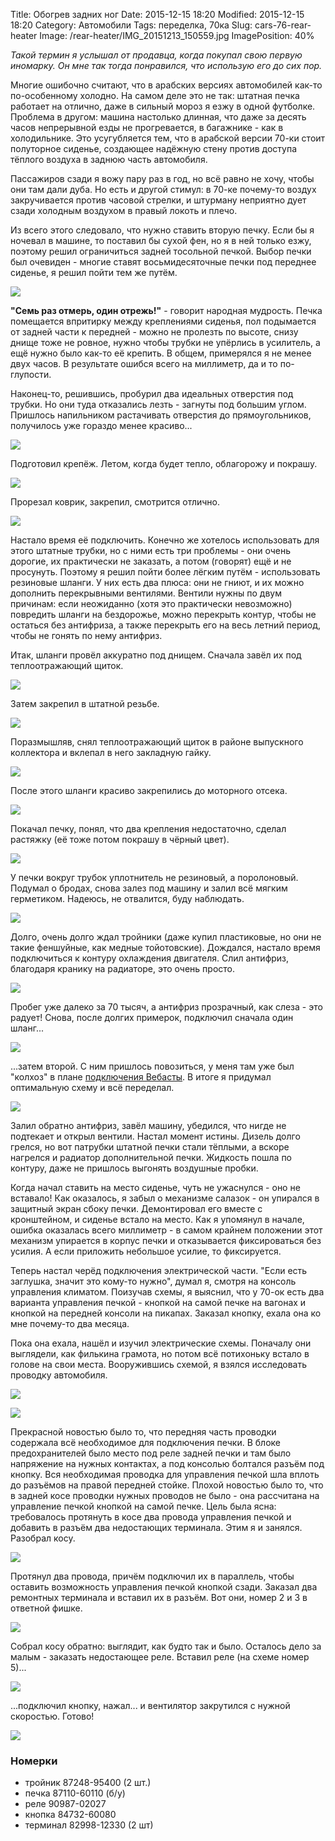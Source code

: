 Title: Обогрев задних ног
Date: 2015-12-15 18:20
Modified: 2015-12-15 18:20
Category: Автомобили
Tags: переделка, 70ка
Slug: cars-76-rear-heater
Image: /rear-heater/IMG_20151213_150559.jpg
ImagePosition: 40%

_Такой термин я услышал от продавца, когда покупал свою первую иномарку. Он мне так тогда понравился, что использую его до сих пор._

Многие ошибочно считают, что в арабских версиях автомобилей как-то по-особенному холодно. На самом деле это не так: штатная печка работает на отлично, даже в сильный мороз я езжу в одной футболке. Проблема в другом: машина настолько длинная, что даже за десять часов непрерывной езды не прогревается, в багажнике - как в холодильнике. Это усугубляется тем, что в арабской версии 70-ки стоит полуторное сиденье, создающее надёжную стену против доступа тёплого воздуха в заднюю часть автомобиля.

Пассажиров сзади я вожу пару раз в год, но всё равно не хочу, чтобы они там дали дуба. Но есть и другой стимул: в 70-ке почему-то воздух закручивается против часовой стрелки, и штурману неприятно дует сзади холодным воздухом в правый локоть и плечо.

Из всего этого следовало, что нужно ставить вторую печку. Если бы я ночевал в машине, то поставил бы сухой фен, но я в ней только езжу, поэтому решил ограничиться задней тосольной печкой. Выбор печки был очевиден - многие ставят восьмидесяточные печки под переднее сиденье, я решил пойти тем же путём.

![]({attach}rear-heater/IMG_20151213_145008.jpg)

**"Семь раз отмерь, один отрежь!"** - говорит народная мудрость. Печка помещается впритирку между креплениями сиденья, пол подымается от задней части к передней - можно не пролезть по высоте, снизу днище тоже не ровное, нужно чтобы трубки не упёрлись в усилитель, а ещё нужно было как-то её крепить. В общем, примерялся я не менее двух часов. В результате ошибся всего на миллиметр, да и то по-глупости.

Наконец-то, решившись, пробурил два идеальных отверстия под трубки. Но они туда отказались лезть - загнуты под большим углом. Пришлось напильником растачивать отверстия до прямоугольников, получилось уже гораздо менее красиво...

![]({attach}rear-heater/IMG_20151024_105628.jpg)

Подготовил крепёж. Летом, когда будет тепло, облагорожу и покрашу.

![]({attach}rear-heater/IMG_20151024_105641.jpg)

Прорезал коврик, закрепил, смотрится отлично.

![]({attach}rear-heater/IMG_20151024_112953.jpg)

Настало время её подключить. Конечно же хотелось использовать для этого штатные трубки, но с ними есть три проблемы - они очень дорогие, их практически не заказать, а потом (говорят) ещё и не просунуть. Поэтому я решил пойти более лёгким путём - использовать резиновые шланги. У них есть два плюса: они не гниют, и их можно дополнить перекрывными вентилями. Вентили нужны по двум причинам: если неожиданно (хотя это практически невозможно) повредить шланги на бездорожье, можно перекрыть контур, чтобы не остаться без антифриза, а также перекрыть его на весь летний период, чтобы не гонять по нему антифриз.

Итак, шланги провёл аккуратно под днищем. Сначала завёл их под теплоотражающий щиток.

![]({attach}rear-heater/IMG_20151025_144859.jpg)

Затем закрепил в штатной резьбе.

![]({attach}rear-heater/IMG_20151025_145006.jpg)

Поразмышляв, снял теплоотражающий щиток в районе выпускного коллектора и вклепал в него закладную гайку.

![]({attach}rear-heater/IMG_20151025_155518.jpg)

После этого шланги красиво закрепились до моторного отсека.

![]({attach}rear-heater/IMG_20151025_162404.jpg)

Покачал печку, понял, что два крепления недостаточно, сделал растяжку (её тоже потом покрашу в чёрный цвет).

![]({attach}rear-heater/IMG_20151105_210852.jpg)

У печки вокруг трубок уплотнитель не резиновый, а поролоновый. Подумал о бродах, снова залез под машину и залил всё мягким герметиком. Надеюсь, не отвалится, буду наблюдать.

![]({attach}rear-heater/IMG_20151025_145032.jpg)

Долго, очень долго ждал тройники (даже купил пластиковые, но они не такие феншуйные, как медные тойотовские). Дождался, настало время подключиться к контуру охлаждения двигателя. Слил антифриз, благодаря кранику на радиаторе, это очень просто.

![]({attach}rear-heater/IMG_20151115_141438.jpg)

Пробег уже далеко за 70 тысяч, а антифриз прозрачный, как слеза - это радует! Снова, после долгих примерок, подключил сначала один шланг...

![]({attach}rear-heater/IMG_20151213_140201.jpg)

...затем второй. С ним пришлось повозиться, у меня там уже был "колхоз" в плане [подключения Вебасты]({filename}webasto.md). В итоге я придумал оптимальную схему и всё переделал.

![]({attach}rear-heater/IMG_20151213_140220.jpg)

Залил обратно антифриз, завёл машину, убедился, что нигде не подтекает и открыл вентили. Настал момент истины. Дизель долго грелся, но вот патрубки штатной печки стали тёплыми, а вскоре нагрелся и радиатор дополнительной печки. Жидкость пошла по контуру, даже не пришлось выгонять воздушные пробки.

Когда начал ставить на место сиденье, чуть не ужаснулся - оно не вставало! Как оказалось, я забыл о механизме салазок - он упирался в защитный экран сбоку печки. Демонтировал его вместе с кронштейном, и сиденье встало на место. Как я упомянул в начале, ошибка оказалась всего миллиметр - в самом крайнем положении этот механизм упирается в корпус печки и отказывается фиксироваться без усилия. А если приложить небольшое усилие,  то фиксируется.

Теперь настал черёд подключения электрической части. "Если есть заглушка, значит это кому-то нужно", думал я, смотря на консоль управления климатом. Поизучав схемы, я выяснил, что у 70-ок есть два варианта управления печкой - кнопкой на самой печке на вагонах и кнопкой на передней консоли на пикапах. Заказал кнопку, ехала она ко мне почему-то два месяца.

Пока она ехала, нашёл и изучил электрические схемы. Поначалу они выглядели, как филькина грамота, но потом всё потихоньку встало в голове на свои места. Вооружившись схемой, я взялся исследовать проводку автомобиля.

![]({attach}rear-heater/rear-heater.jpg)

![]({attach}rear-heater/rear-heater-switch.jpg)

Прекрасной новостью было то, что передняя часть проводки содержала всё необходимое для подключения печки. В блоке предохранителей было место под реле задней печки и там было напряжение на нужных контактах, а под консолью болтался разъём под кнопку. Вся необходимая проводка для управления печкой шла вплоть до разъёмов на правой передней стойке. Плохой новостью было то, что в задней косе проводки нужных проводов не было - она рассчитана на управление печкой кнопкой на самой печке. Цель была ясна: требовалось протянуть в косе два провода управления печкой и добавить в разъём два недостающих терминала. Этим я и занялся. Разобрал косу.

![]({attach}rear-heater/IMG_20151205_150545.jpg)

Протянул два провода, причём подключил их в параллель, чтобы оставить возможность управления печкой кнопкой сзади. Заказал два ремонтных терминала и вставил их в разъём. Вот они, номер 2 и 3 в ответной фишке.

![]({attach}rear-heater/IMG_20151213_132924.jpg)

Собрал косу обратно: выглядит, как будто так и было. Осталось дело за малым - заказать недостающее реле. Вставил реле (на схеме номер 5)...

![]({attach}rear-heater/rear-heater-relay.jpg)

...подключил кнопку, нажал... и вентилятор закрутился с нужной скоростью. Готово!

![]({attach}rear-heater/IMG_20151213_150559.jpg)

### Номерки ###

- тройник 87248-95400 (2 шт.)
- печка 87110-60110 (б/у)
- реле 90987-02027
- кнопка 84732-60080
- терминал 82998-12330 (2 шт)

